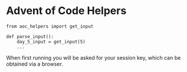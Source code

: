 # Advent of Code Helpers

```python3
from aoc_helpers import get_input

def parse_input():
    day_5_input = get_input(5)
    ...
```

When first running you will be asked for your session key, which can be obtained via a browser.